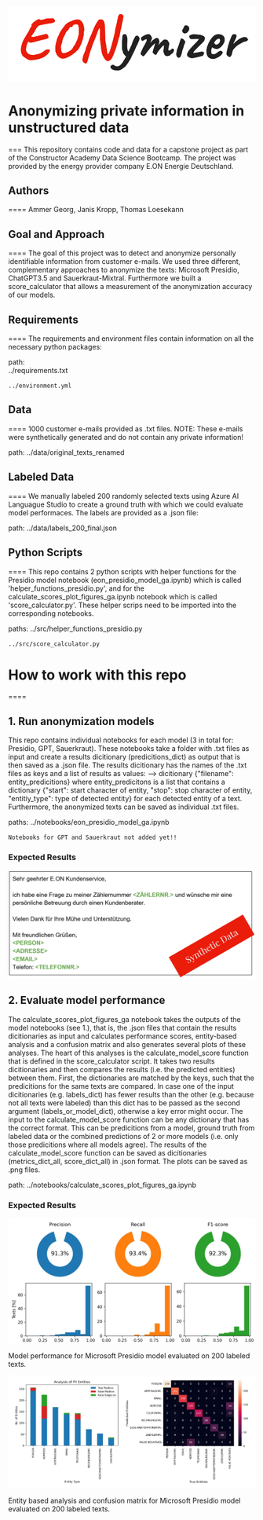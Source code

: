 ![alt text](https://github.com/g-ammer/EONymizer/blob/main/reports/example_figs/eonymizer_logo.png)

# Anonymizing private information in unstructured data

===
This repository contains code and data for a capstone project as part of the Constructor Academy Data Science Bootcamp.
The project was provided by the energy provider company E.ON Energie Deutschland.

## Authors
====
Ammer Georg, Janis Kropp, Thomas Loesekann

## Goal and Approach
====
The goal of this project was to detect and anonymize personally identifiable information from customer e-mails.
We used three different, complementary approaches to anonymize the texts: Microsoft Presidio, ChatGPT3.5 and Sauerkraut-Mixtral.
Furthermore we built a score_calculator that allows a measurement of the anonymization accuracy of our models.

## Requirements
====
The requirements and environment files contain information on all the necessary python packages:

path:  
	../requirements.txt

	../environment.yml

## Data
====
1000 customer e-mails provided as .txt files. NOTE: These e-mails were synthetically generated and do not contain any private information!

path:
	../data/original_texts_renamed

## Labeled Data
====
We manually labeled 200 randomly selected texts using Azure AI Languague Studio to create a ground truth with which we could evaluate model performaces.
The labels are provided as a .json file:

path:
	../data/labels_200_final.json

## Python Scripts
====
This repo contains 2 python scripts with helper functions for the Presidio model notebook (eon_presidio_model_ga.ipynb) which is called 'helper_functions_presidio.py',
and for the calculate_scores_plot_figures_ga.ipynb notebook which is called 'score_calculator.py'.
These helper scrips need to be imported into the corresponding notebooks.

paths: 
	../src/helper_functions_presidio.py

	../src/score_calculator.py


# How to work with this repo
====
## 1. Run anonymization models
This repo contains individual notebooks for each model (3 in total for: Presidio, GPT, Sauerkraut).
These notebooks take a folder with .txt files as input and create a results dicitionary (predicitions_dict) as output that is then saved as a .json file.
The results dicitionary has the names of the .txt files as keys and a list of results as values:
--> dicitionary {"filename": entity_predicitions} where entity_predicitons is a list that contains a dictionary 
{"start": start character of entity, "stop": stop character of entity, "entitiy_type": type of detected entity} for each detected entity of a text.
Furthermore, the anonymized texts can be saved as individual .txt files.

paths:  ../notebooks/eon_presidio_model_ga.ipynb

	Notebooks for GPT and Sauerkraut not added yet!!

### Expected Results

![alt text](https://github.com/g-ammer/EONymizer/blob/main/reports/example_figs/example_email.png)


## 2. Evaluate model performance
The calculate_scores_plot_figures_ga notebook takes the outputs of the model notebooks (see 1.), that is, the .json files that contain the results dicitionaries
as input and calculates performance scores, entity-based analysis and a confusion matrix and also generates several plots of these analyses.
The heart of this analyses is the calculate_model_score function that is defined in the score_calculator script. It takes two results dicitionaries and then compares
the results (i.e. the predicted entities) between them. First, the dictionaries are matched by the keys, such that the predicitions for the same texts are compared.
In case one of the input dicitionaries (e.g. labels_dict) has fewer results than the other (e.g. because not all texts were labeled)
than this dict has to be passed as the second argument (labels_or_model_dict), otherwise a key error might occur.
The input to the calculate_model_score function can be any dictionary that has the correct format. This can be predicitions from a model, ground truth from labeled data
or the combined predictions of 2 or more models (i.e. only those predicitions where all models agree). 
The results of the calculate_model_score function can be saved as dicitionaries (metrics_dict_all, score_dict_all) in .json format.
The plots can be saved as .png files.

path:
	../notebooks/calculate_scores_plot_figures_ga.ipynb	

### Expected Results

![alt text](https://github.com/g-ammer/EONymizer/blob/main/reports/example_figs/scores_presidio.png)

Model performance for Microsoft Presidio model evaluated on 200 labeled texts.



![alt text](https://github.com/g-ammer/EONymizer/blob/main/reports/example_figs/entities_cm_presidio.png)

Entity based analysis and confusion matrix for Microsoft Presidio model evaluated on 200 labeled texts.






